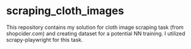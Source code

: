 # scraping_cloth_images
This repository contains my solution for cloth image scraping task (from shopcider.com) and creating dataset for a potential NN training.
I utilized scrapy-playwright for this task.
